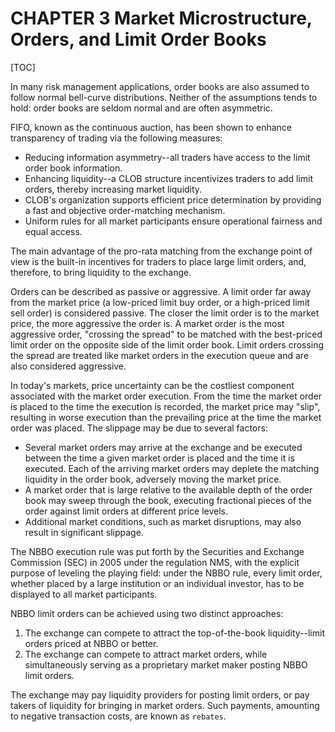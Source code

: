 # CHAPTER 3 Market Microstructure, Orders, and Limit Order Books

[TOC]

In many risk management applications, order books are also assumed to follow normal bell-curve distributions. Neither of the assumptions tends to hold: order books are seldom normal and are often asymmetric.

FIFO, known as the continuous auction, has been shown to enhance transparency of trading via the following measures:

- Reducing information asymmetry--all traders have access to the limit order book information.
- Enhancing liquidity--a CLOB structure incentivizes traders to add limit orders, thereby increasing market liquidity.
- CLOB's organization supports efficient price determination by providing a fast and objective order-matching mechanism.
- Uniform rules for all market participants ensure operational fairness and equal access.

The main advantage of the pro-rata matching from the exchange point of view is the built-in incentives for traders to place large limit orders, and, therefore, to bring liquidity to the exchange.

Orders can be described as passive or aggressive. A limit order far away from the market price (a low-priced limit buy order, or a high-priced limit sell order) is considered passive. The closer the limit order is to the market price, the more aggressive the order is. A market order is the most aggressive order, "crossing the spread" to be matched with the best-priced limit order on the opposite side of the limit order book. Limit orders crossing the spread are treated like market orders in the execution queue and are also considered aggressive.

In today's markets, price uncertainty can be the costliest component associated with the market order execution. From the time the market order is placed to the time the execution is recorded, the market price may "slip", resulting in worse execution than the prevailing price at the time the market order was placed. The slippage may be due to several factors:

- Several market orders may arrive at the exchange and be executed between the time a given market order is placed and the time it is executed. Each of the arriving market orders may deplete the matching liquidity in the order book, adversely moving the market price.
- A market order that is large relative to the available depth of the order book may sweep through the book, executing fractional pieces of the order against limit orders at different price levels.
- Additional market conditions, such as market disruptions, may also result in significant slippage.

The NBBO execution rule was put forth by the Securities and Exchange Commission (SEC) in 2005 under the regulation NMS, with the explicit purpose of leveling the playing field: under the NBBO rule, every limit order, whether placed by a large institution or an individual investor, has to be displayed to all market participants.

NBBO limit orders can be achieved using two distinct approaches:

1. The exchange can compete to attract the top-of-the-book liquidity--limit orders priced at NBBO or better.
2. The exchange can compete to attract market orders, while simultaneously serving as a proprietary market maker posting NBBO limit orders.

The exchange may pay liquidity providers for posting limit orders, or pay takers of liquidity for bringing in market orders. Such payments, amounting to negative transaction costs, are known as `rebates`.